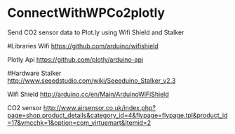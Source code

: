 ConnectWithWPCo2plotly
======================
Send CO2 sensor data to Plot.ly using Wifi Shield and Stalker

#Libraries
Wifi
https://github.com/arduino/wifishield

Plotly Api
https://github.com/plotly/arduino-api

#Hardware
Stalker 
http://www.seeedstudio.com/wiki/Seeeduino_Stalker_v2.3

Wifi Shield
http://arduino.cc/en/Main/ArduinoWiFiShield

CO2 sensor
http://www.airsensor.co.uk/index.php?page=shop.product_details&category_id=4&flypage=flypage.tpl&product_id=17&vmcchk=1&option=com_virtuemart&Itemid=2
